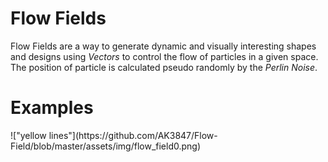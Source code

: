 <h1>Flow Fields</h1> 
<p>
  Flow Fields are a way to generate dynamic and visually interesting shapes and designs using <i>Vectors</i> to control the flow of particles in a given space. The position of particle is calculated pseudo randomly
  by the <i>Perlin Noise</i>.
  
</p>

<h1>Examples</h1>
<!-- ![Yellow Lines]([assests/img/flow_field0.png](https://github.com/AK3847/Flow-Field/blob/master/assets/img/flow_field0.png)https://github.com/AK3847/Flow-Field/blob/master/assets/img/flow_field0.png) -->
!["yellow lines"](https://github.com/AK3847/Flow-Field/blob/master/assets/img/flow_field0.png)

